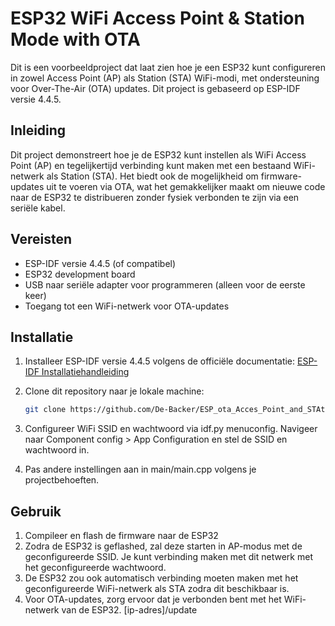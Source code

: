 # ESP32 WiFi Access Point & Station Mode with OTA

Dit is een voorbeeldproject dat laat zien hoe je een ESP32 kunt configureren in zowel Access Point (AP) als Station (STA) WiFi-modi, met ondersteuning voor Over-The-Air (OTA) updates. Dit project is gebaseerd op ESP-IDF versie 4.4.5.

## Inleiding

Dit project demonstreert hoe je de ESP32 kunt instellen als WiFi Access Point (AP) en tegelijkertijd verbinding kunt maken met een bestaand WiFi-netwerk als Station (STA). Het biedt ook de mogelijkheid om firmware-updates uit te voeren via OTA, wat het gemakkelijker maakt om nieuwe code naar de ESP32 te distribueren zonder fysiek verbonden te zijn via een seriële kabel.

## Vereisten

- ESP-IDF versie 4.4.5 (of compatibel)
- ESP32 development board
- USB naar seriële adapter voor programmeren (alleen voor de eerste keer)
- Toegang tot een WiFi-netwerk voor OTA-updates

## Installatie

1. Installeer ESP-IDF versie 4.4.5 volgens de officiële documentatie: [ESP-IDF Installatiehandleiding](https://docs.espressif.com/projects/esp-idf/en/v4.4.5/get-started/index.html)

2. Clone dit repository naar je lokale machine:

   ```sh
   git clone https://github.com/De-Backer/ESP_ota_Acces_Point_and_STAtion_mode.git
   
3. Configureer WiFi SSID en wachtwoord via idf.py menuconfig. Navigeer naar Component config > App Configuration en stel de SSID en wachtwoord in.
4. Pas andere instellingen aan in main/main.cpp volgens je projectbehoeften.

## Gebruik

1. Compileer en flash de firmware naar de ESP32
2. Zodra de ESP32 is geflashed, zal deze starten in AP-modus met de geconfigureerde SSID. Je kunt verbinding maken met dit netwerk met het geconfigureerde wachtwoord.
3. De ESP32 zou ook automatisch verbinding moeten maken met het geconfigureerde WiFi-netwerk als STA zodra dit beschikbaar is.
4. Voor OTA-updates, zorg ervoor dat je verbonden bent met het WiFi-netwerk van de ESP32. [ip-adres]/update
